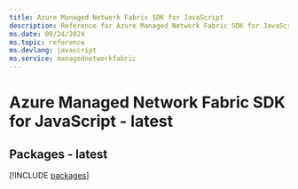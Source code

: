 ```yaml
---
title: Azure Managed Network Fabric SDK for JavaScript
description: Reference for Azure Managed Network Fabric SDK for JavaScript
ms.date: 09/24/2024
ms.topic: reference
ms.devlang: javascript
ms.service: managednetworkfabric
---
```

# Azure Managed Network Fabric SDK for JavaScript - latest
## Packages - latest
[!INCLUDE [packages](managed-network-fabric-index.md)]